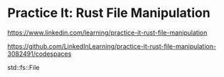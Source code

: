 # Practice It: Rust File Manipulation

https://www.linkedin.com/learning/practice-it-rust-file-manipulation

https://github.com/LinkedInLearning/practice-it-rust-file-manipulation-3082491/codespaces


std::fs::File

